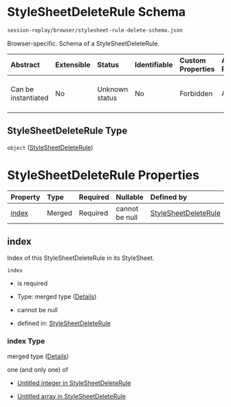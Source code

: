 # StyleSheetDeleteRule Schema

```txt
session-replay/browser/stylesheet-rule-delete-schema.json
```

Browser-specific. Schema of a StyleSheetDeleteRule.

| Abstract            | Extensible | Status         | Identifiable | Custom Properties | Additional Properties | Access Restrictions | Defined In                                                                                                                    |
| :------------------ | :--------- | :------------- | :----------- | :---------------- | :-------------------- | :------------------ | :---------------------------------------------------------------------------------------------------------------------------- |
| Can be instantiated | No         | Unknown status | No           | Forbidden         | Allowed               | none                | [stylesheet-rule-delete-schema.json](../out/session-replay/browser/stylesheet-rule-delete-schema.json "open original schema") |

## StyleSheetDeleteRule Type

`object` ([StyleSheetDeleteRule](stylesheet-rule-delete-schema.md))

# StyleSheetDeleteRule Properties

| Property        | Type   | Required | Nullable       | Defined by                                                                                                                                              |
| :-------------- | :----- | :------- | :------------- | :------------------------------------------------------------------------------------------------------------------------------------------------------ |
| [index](#index) | Merged | Required | cannot be null | [StyleSheetDeleteRule](stylesheet-rule-delete-schema-properties-index.md "session-replay/browser/stylesheet-rule-delete-schema.json#/properties/index") |

## index

Index of this StyleSheetDeleteRule in its StyleSheet.

`index`

* is required

* Type: merged type ([Details](stylesheet-rule-delete-schema-properties-index.md))

* cannot be null

* defined in: [StyleSheetDeleteRule](stylesheet-rule-delete-schema-properties-index.md "session-replay/browser/stylesheet-rule-delete-schema.json#/properties/index")

### index Type

merged type ([Details](stylesheet-rule-delete-schema-properties-index.md))

one (and only one) of

* [Untitled integer in StyleSheetDeleteRule](stylesheet-rule-delete-schema-properties-index-oneof-0.md "check type definition")

* [Untitled array in StyleSheetDeleteRule](stylesheet-rule-delete-schema-properties-index-oneof-1.md "check type definition")
